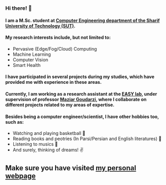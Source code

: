 <!--
**nrasadi/nrasadi** is a ✨ _special_ ✨ repository because its `README.md` (this file) appears on your GitHub profile.
-->
### Hi there! 👋

#### I am a M.Sc. student at [Computer Engineering department of the Sharif University of Technology (SUT)](http://ce.sharif.edu/).

#### My research interests include, but not limited to:

  *  Pervasive (Edge/Fog/Cloud) Computing
  *  Machine Learning
  *  Computer Vision
  *  Smart Health

#### I have participated in several projects during my studies, which have provided me with experience in these areas.
#### Currently, I am working as a research assistant at the [EASY lab](http://easy.ce.sharif.ir/), under supervision of professor [Maziar Goudarzi](http://sharif.edu/~goudarzi/), where I collaborate on different projects related to my areas of expertise.


#### Besides being a computer engineer/scientist, I have other hobbies too, such as:
  
  * Watching and playing basketball :basketball:
  * Reading books and peotries (In Parsi/Persian and English literatures) :book:
  * Listening to musics :musical_note:
  * And surely, thinking of dreams! :v:
 
 
 ## Make sure you have visited [my personal webpage](https://nrasadi.ml)
